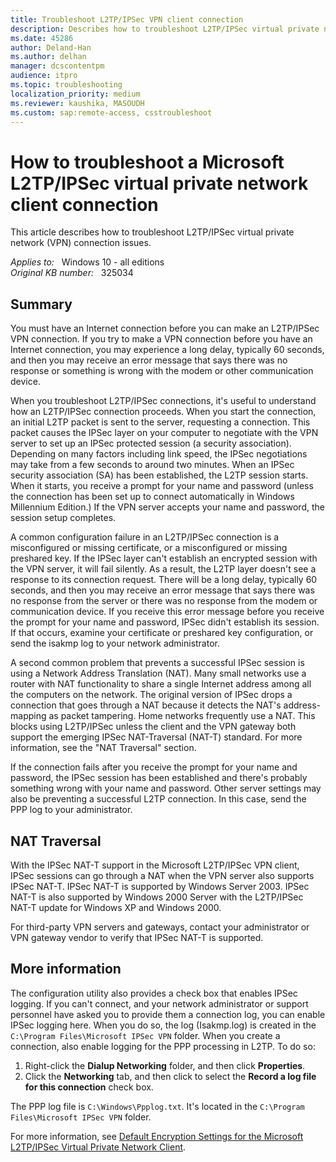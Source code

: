 ```yaml
---
title: Troubleshoot L2TP/IPSec VPN client connection
description: Describes how to troubleshoot L2TP/IPSec virtual private network (VPN) connection issues.
ms.date: 45286
author: Deland-Han
ms.author: delhan
manager: dcscontentpm
audience: itpro
ms.topic: troubleshooting
localization_priority: medium
ms.reviewer: kaushika, MASOUDH
ms.custom: sap:remote-access, csstroubleshoot
---
```

# How to troubleshoot a Microsoft L2TP/IPSec virtual private network client connection

This article describes how to troubleshoot L2TP/IPSec virtual private network (VPN) connection issues.

_Applies to:_ &nbsp; Windows 10 - all editions  
_Original KB number:_ &nbsp; 325034

## Summary

You must have an Internet connection before you can make an L2TP/IPSec VPN connection. If you try to make a VPN connection before you have an Internet connection, you may experience a long delay, typically 60 seconds, and then you may receive an error message that says there was no response or something is wrong with the modem or other communication device.

When you troubleshoot L2TP/IPSec connections, it's useful to understand how an L2TP/IPSec connection proceeds. When you start the connection, an initial L2TP packet is sent to the server, requesting a connection. This packet causes the IPSec layer on your computer to negotiate with the VPN server to set up an IPSec protected session (a security association). Depending on many factors including link speed, the IPSec negotiations may take from a few seconds to around two minutes. When an IPSec security association (SA) has been established, the L2TP session starts. When it starts, you receive a prompt for your name and password (unless the connection has been set up to connect automatically in Windows Millennium Edition.) If the VPN server accepts your name and password, the session setup completes.

A common configuration failure in an L2TP/IPSec connection is a misconfigured or missing certificate, or a misconfigured or missing preshared key. If the IPSec layer can't establish an encrypted session with the VPN server, it will fail silently. As a result, the L2TP layer doesn't see a response to its connection request. There will be a long delay, typically 60 seconds, and then you may receive an error message that says there was no response from the server or there was no response from the modem or communication device. If you receive this error message before you receive the prompt for your name and password, IPSec didn't establish its session. If that occurs, examine your certificate or preshared key configuration, or send the isakmp log to your network administrator.

A second common problem that prevents a successful IPSec session is using a Network Address Translation (NAT). Many small networks use a router with NAT functionality to share a single Internet address among all the computers on the network. The original version of IPSec drops a connection that goes through a NAT because it detects the NAT's address-mapping as packet tampering. Home networks frequently use a NAT. This blocks using L2TP/IPSec unless the client and the VPN gateway both support the emerging IPSec NAT-Traversal (NAT-T) standard. For more information, see the "NAT Traversal" section.

If the connection fails after you receive the prompt for your name and password, the IPSec session has been established and there's probably something wrong with your name and password. Other server settings may also be preventing a successful L2TP connection. In this case, send the PPP log to your administrator.

## NAT Traversal

With the IPSec NAT-T support in the Microsoft L2TP/IPSec VPN client, IPSec sessions can go through a NAT when the VPN server also supports IPSec NAT-T. IPSec NAT-T is supported by Windows Server 2003. IPSec NAT-T is also supported by Windows 2000 Server with the L2TP/IPSec NAT-T update for Windows XP and Windows 2000.

For third-party VPN servers and gateways, contact your administrator or VPN gateway vendor to verify that IPSec NAT-T is supported.

## More information

The configuration utility also provides a check box that enables IPSec logging. If you can't connect, and your network administrator or support personnel have asked you to provide them a connection log, you can enable IPSec logging here. When you do so, the log (Isakmp.log) is created in the `C:\Program Files\Microsoft IPSec VPN` folder. When you create a connection, also enable logging for the PPP processing in L2TP. To do so:

1. Right-click the **Dialup Networking** folder, and then click **Properties**.
2. Click the **Networking** tab, and then click to select the **Record a log file for this connection** check box.

The PPP log file is `C:\Windows\Ppplog.txt`. It's located in the `C:\Program Files\Microsoft IPSec VPN` folder.

For more information, see [Default Encryption Settings for the Microsoft L2TP/IPSec Virtual Private Network Client](https://support.microsoft.com/help/325158).
